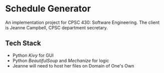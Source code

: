 # Schedule Generator
An implementation project for CPSC 430: Software Engineering. The client is Jeanne Campbell, CPSC department secretary.

## Tech Stack
* Python _Kivy_ for GUI
* Python _BeautifulSoup_ and _Mechanize_ for logic
* Jeanne will need to host her files on Domain of  One's Own
